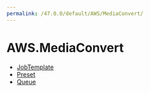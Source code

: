 ```yaml
---
permalink: /47.0.0/default/AWS/MediaConvert/
---
```


# AWS.MediaConvert



* [JobTemplate](JobTemplate.md)
* [Preset](Preset.md)
* [Queue](Queue.md)